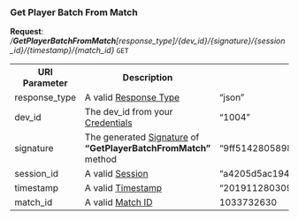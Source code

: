 
### Get Player Batch From Match

**Request**: <i>/**GetPlayerBatchFromMatch**[response_type]/{dev_id}/{signature}/{session_id}/{timestamp}/{match_id}</i> `GET`

<table>
	<tr>
		<th>URI Parameter</th>
		<th>Description</th>
		<th>Example</th>
	</tr>
	<tr>
		<td>response_type</td>
		<td>A valid <a href="./../api-parameter-details.md#response_type" title="Response Type">Response Type</a></td>
		<td>“json”</td>
	</tr>
	<tr>
		<td>dev_id</td>
		<td>The dev_id from your <a href="./../#credentials" title="Credentials">Credentials</a></td>
		<td>“1004”</td>
	</tr>
	<tr>
		<td>signature</td>
		<td>The generated <a href="./../api-parameter-details.md#signature" title="Signature">Signature</a> of <b>“GetPlayerBatchFromMatch”</b> method</td>
		<td>“9ff51428058986abc12599952c96659a”</td>
	</tr>
	<tr>
		<td>session_id</td>
		<td>A valid <a href="./../#sessions">Session</a></td>
		<td>“a4205d5ac1946aa053c2949a841e8397”</td>
	</tr>
	<tr>
		<td>timestamp</td>
		<td>A valid <a href="./../api-parameter-details.md#timestamp" title="Timestamp">Timestamp</a></td>
		<td>“20191128030916”</td>
	</tr>
	<tr>
		<td>match_id</td>
		<td>A valid <a href="./../api-parameter-details.md#match-id" title="Match ID">Match ID</a></td>
		<td>1033732630</td>
	</tr>
</table>

